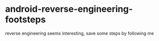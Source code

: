 # android-reverse-engineering-footsteps
reverse engineering seems interesting, save some steps by following me
